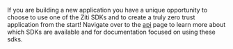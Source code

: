 If you are building a new application you have a unique opportunity to choose to use one of the Ziti SDKs and to create a
truly zero trust application from the start! Navigate over to the [api](/api) page to learn more about which SDKs
are available and for documentation focused on using these sdks.
